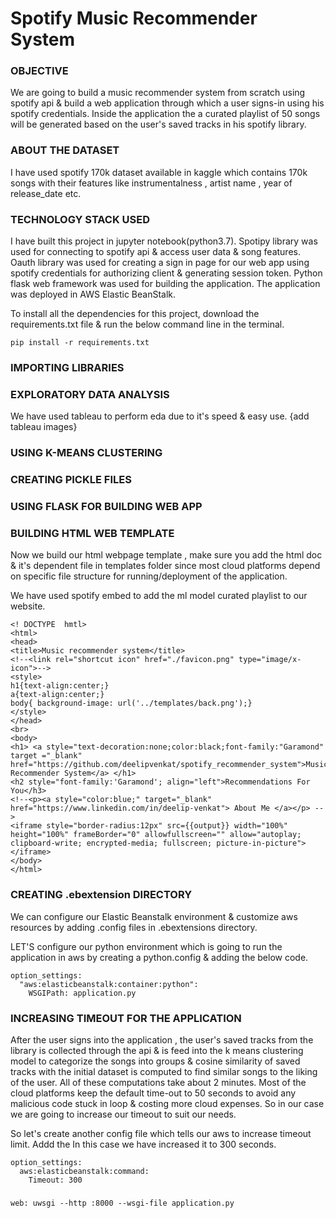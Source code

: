 # Spotify Music Recommender System
### OBJECTIVE

We are going to build a music recommender system from scratch using spotify api & build a web application through which a user signs-in using his spotify credentials. Inside the application the a curated playlist of 50 songs will be generated based on the user's saved tracks in his spotify library.


### ABOUT THE DATASET 
I have used spotify 170k dataset available in kaggle which contains 170k songs with their features like instrumentalness , artist name , year of release_date etc.

### TECHNOLOGY STACK USED 
I have built this project in jupyter notebook(python3.7). Spotipy library was used for connecting to spotify api & access user data & song features. Oauth library was used for creating a sign in page for our web app using spotify credentials for authorizing client & generating session token. Python flask web framework was used for building the application. The application was deployed in AWS Elastic BeanStalk.

To install all the dependencies for this project, download the requirements.txt file & run the below command line in the terminal.
```
pip install -r requirements.txt
```

### IMPORTING LIBRARIES


### EXPLORATORY DATA ANALYSIS

We have used tableau to perform eda due to it's speed & easy use.
{add tableau images}


### USING K-MEANS CLUSTERING 


### 

###  CREATING PICKLE FILES 



### USING FLASK FOR BUILDING WEB APP



### BUILDING HTML WEB TEMPLATE
Now we build our html webpage template , make sure you add the html doc & it's dependent file in templates folder since most cloud platforms depend on specific file structure for running/deployment of the application.

We have used spotify embed to add the ml model curated playlist to our website.
```
<! DOCTYPE  hmtl>
<html>
<head>
<title>Music recommender system</title>
<!--<link rel="shortcut icon" href="./favicon.png" type="image/x-icon">-->
<style>
h1{text-align:center;}
a{text-align:center;}
body{ background-image: url('../templates/back.png');}
</style>
</head>
<br>
<body>
<h1> <a style="text-decoration:none;color:black;font-family:"Garamond" target ="_blank" href="https://github.com/deelipvenkat/spotify_recommender_system">Music Recommender System</a> </h1>
<h2 style="font-family:'Garamond'; align="left">Recommendations For You</h3>
<!--<p><a style="color:blue;" target="_blank" href="https://www.linkedin.com/in/deelip-venkat"> About Me </a></p> -->
<iframe style="border-radius:12px" src={{output}} width="100%" height="100%" frameBorder="0" allowfullscreen="" allow="autoplay; clipboard-write; encrypted-media; fullscreen; picture-in-picture"></iframe>
</body>
</html>
  ```
  
### CREATING .ebextension DIRECTORY 

We can configure our Elastic Beanstalk environment & customize aws resources by adding .config files in .ebextensions directory.

LET'S configure our python environment which is going to run the application in aws by creating a python.config & adding the below code.
```
option_settings:
  "aws:elasticbeanstalk:container:python":
    WSGIPath: application.py
```   
   
### INCREASING TIMEOUT FOR THE APPLICATION 

After the user signs into the application , the user's saved tracks from the library is collected through the api & is feed into the k means clustering model to categorize the songs into groups & cosine similarity of saved tracks with the initial dataset is computed to find similar songs to the liking of the user. All of these computations take about 2 minutes. Most of the cloud platforms keep the default time-out to 50 seconds to avoid any malicious code stuck in loop & costing more cloud expenses. So in our case we are going to increase our timeout to suit our needs.

So let's create another config file which tells our aws to increase timeout limit. Addd the  In this case we have increased it to 300 seconds.


```
option_settings:
  aws:elasticbeanstalk:command:
    Timeout: 300
```

### 

```
web: uwsgi --http :8000 --wsgi-file application.py
```

